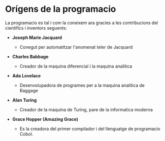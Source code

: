 # Orígens de la programacio
La programacio es tal i com la coneixem ara gracies a les contribucions del cientifics i inventors seguents:
- **Joseph Marie Jacquard**
	- Conegut per automatitzar l'anomenat teler de Jacquard

- **Charles Babbage**
	- Creador de la maquina diferencial i la maquina analitica 

- **Ada Lovelace**
	- Desenvolupadora de programes per a la maquina analitica de Baggage

- **Alan Turing**
	- Creador de la maquina de Turing, pare de la informatica moderna

- **Grace Hopper (Amazing Grace)**
	- Es la creadora del primer compilador i del llenguatge de programacio Cobol.
